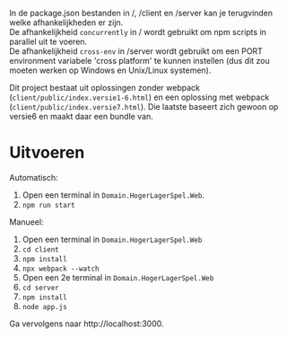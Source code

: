 ﻿In de package.json bestanden in /, /client en /server kan je terugvinden welke afhankelijkheden er zijn.  
De afhankelijkheid ```concurrently``` in / wordt gebruikt om npm scripts in parallel uit te voeren.  
De afhankelijkheid ```cross-env``` in /server wordt gebruikt om een PORT environment variabele 'cross platform' te kunnen instellen (dus dit zou moeten werken op Windows en Unix/Linux systemen).

Dit project bestaat uit oplossingen zonder webpack (```client/public/index.versie1-6.html```) en een oplossing met webpack (```client/public/index.versie7.html```). Die laatste baseert zich gewoon op versie6 en maakt daar een bundle van.

# Uitvoeren

Automatisch:
1. Open een terminal in ```Domain.HogerLagerSpel.Web```.
2. ```npm run start```

Manueel:
1. Open een terminal in ```Domain.HogerLagerSpel.Web```
2. ```cd client```
3. ```npm install```
4. ```npx webpack --watch```
5. Open een 2e terminal in ```Domain.HogerLagerSpel.Web```
6. ```cd server```
7. ```npm install```
9. ```node app.js```

Ga vervolgens naar http://localhost:3000.